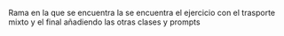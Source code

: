 Rama en la que se encuentra la se encuentra el ejercicio con el trasporte mixto y el final añadiendo las otras clases y prompts
